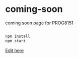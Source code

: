 # coming-soon
coming soon page for PROG8151

``` bash

npm install
npm start


```

[Edit here](https://diy-pwa.dev/~/gh/Fenillad-23/coming-soon)
